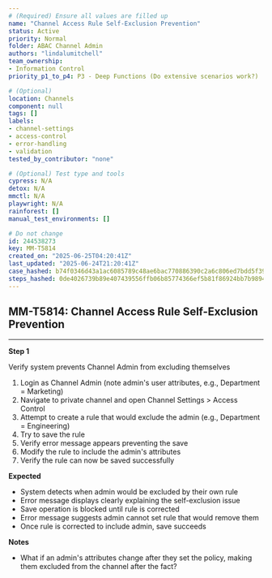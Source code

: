 ```yaml
---
# (Required) Ensure all values are filled up
name: "Channel Access Rule Self-Exclusion Prevention"
status: Active
priority: Normal
folder: ABAC Channel Admin
authors: "lindalumitchell"
team_ownership:
- Information Control
priority_p1_to_p4: P3 - Deep Functions (Do extensive scenarios work?)

# (Optional)
location: Channels
component: null
tags: []
labels:
- channel-settings
- access-control
- error-handling
- validation
tested_by_contributor: "none"

# (Optional) Test type and tools
cypress: N/A
detox: N/A
mmctl: N/A
playwright: N/A
rainforest: []
manual_test_environments: []

# Do not change
id: 244538273
key: MM-T5814
created_on: "2025-06-25T04:20:41Z"
last_updated: "2025-06-24T21:20:41Z"
case_hashed: b74f0346d43a1ac6085789c48ae6bac770886390c2a6c806ed7bdd5f39d3f91f42a6cbe44a5866ef134b0abc4578bd49
steps_hashed: 0de4026739b89e407439556ffb06b85774366ef5b81f86924bb7b9894e65f30ede862066e0e50c7b972674e52083dd4a
---
```


<!-- (Auto-generated) Based on frontmatter's "key" and "name" -->

## MM-T5814: Channel Access Rule Self-Exclusion Prevention

---

**Step 1**

Verify system prevents Channel Admin from excluding themselves

1. Login as Channel Admin (note admin's user attributes, e.g., Department = Marketing)
2. Navigate to private channel and open Channel Settings > Access Control
3. Attempt to create a rule that would exclude the admin (e.g., Department = Engineering)
4. Try to save the rule
5. Verify error message appears preventing the save
6. Modify the rule to include the admin's attributes
7. Verify the rule can now be saved successfully

**Expected**

- System detects when admin would be excluded by their own rule
- Error message displays clearly explaining the self-exclusion issue
- Save operation is blocked until rule is corrected
- Error message suggests admin cannot set rule that would remove them
- Once rule is corrected to include admin, save succeeds

**Notes**

- What if an admin's attributes change after they set the policy, making them excluded from the channel after the fact?
